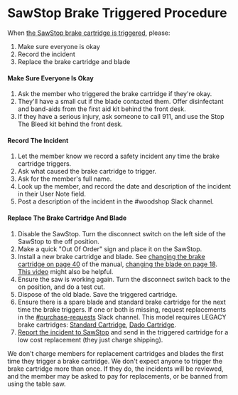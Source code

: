 # SawStop Brake Triggered Procedure

When [the SawStop brake cartridge is triggered](https://www.youtube.com/watch?v=Ibp2Gy2CFrY), please:

1. Make sure everyone is okay  
2. Record the incident  
3. Replace the brake cartridge and blade

#### Make Sure Everyone Is Okay

1. Ask the member who triggered the brake cartridge if they're okay.  
2. They'll have a small cut if the blade contacted them. Offer disinfectant and band-aids from the first aid kit behind the front desk.  
3. If they have a serious injury, ask someone to call 911, and use the Stop The Bleed kit behind the front desk.

#### Record The Incident

1. Let the member know we record a safety incident any time the brake cartridge triggers.  
2. Ask what caused the brake cartridge to trigger.  
3. Ask for the member's full name.  
4. Look up the member, and record the date and description of the incident in their User Note field.  
5. Post a description of the incident in the \#woodshop Slack channel.

#### Replace The Brake Cartridge And Blade

1. Disable the SawStop. Turn the disconnect switch on the left side of the SawStop to the off position.  
2. Make a quick "Out Of Order" sign and place it on the SawStop.  
3. Install a new brake cartridge and blade. See [changing the brake cartridge on page 40](https://myturn-prod-attachments.s3-us-west-2.amazonaws.com/6/66/item/1084877/file_attachment/ICS-Cabinet-Saw-Manual-374718D7-59E0-4B59-050B-7C97CF6B6E7E.pdf#page=42) of the manual, [changing the blade on page 18](https://myturn-prod-attachments.s3-us-west-2.amazonaws.com/6/66/item/1084877/file_attachment/ICS-Cabinet-Saw-Manual-374718D7-59E0-4B59-050B-7C97CF6B6E7E.pdf#page=20). [This video](https://youtu.be/IA4YuT30slw) might also be helpful.  
4. Ensure the saw is working again. Turn the disconnect switch back to the on position, and do a test cut.  
5. Dispose of the old blade. Save the triggered cartridge.  
6. Ensure there is a spare blade and standard brake cartridge for the next time the brake triggers. If one or both is missing, request replacements in the [\#purchase-requests](https://app.slack.com/client/TAAD5LKJ4/C07N9GHE3JA) Slack channel. This model requires LEGACY brake cartridges: [Standard Cartridge](https://www.sawstopstore.com/product/table-saw-brake-cartridge-for-10-blades-clear-fits-model-cb/), [Dado Cartridge](https://www.sawstopstore.com/product/table-saw-dado-cartridge-for-8-in-dado-sets-clear-tsdc-8l/).  
7. [Report the incident to SawStop](https://www.sawstop.com/my-account/report-save/) and send in the triggered cartridge for a low cost replacement (they just charge shipping).

We don't charge members for replacement cartridges and blades the first time they trigger a brake cartridge. We don't expect anyone to trigger the brake cartridge more than once. If they do, the incidents will be reviewed, and the member may be asked to pay for replacements, or be banned from using the table saw.  

